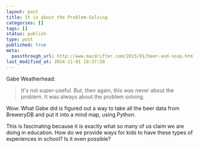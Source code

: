 ```yaml
---
layout: post
title: It is about the Problem-Solving
categories: []
tags: []
status: publish
type: post
published: true
meta:
  passthrough_url: http://www.macdrifter.com/2015/01/beer-and-soup.html
last_modified_at: 2024-11-01 18:37:50
---
```


Gabe Weatherhead:


>It's not super-useful. But, then again, this was never about the problem. It was always about the problem solving.



Wow. What Gabe did is figured out a way to take all the beer data from BreweryDB and put it into a mind map, using Python.


This is fascinating because it is exactly what so many of us claim we are doing in education. How do we provide ways for kids to have these types of experiences in school? Is it even possible?
